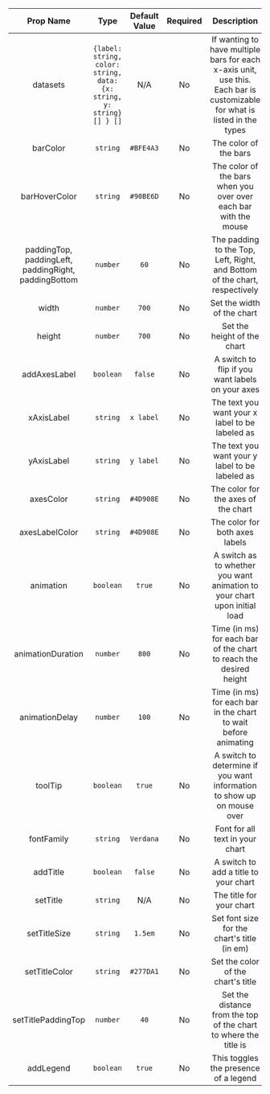 |                               Prop Name                                |                                 Type                                  | Default Value | Required |                                                        Description                                                        |
| :--------------------------------------------------------------------: | :-------------------------------------------------------------------: | :-----------: | :------: | :-----------------------------------------------------------------------------------------------------------------------: |
|                                datasets                                | `{label: string, color: string, data: {x: string, y: string} [] } []` |      N/A      |    No    | If wanting to have multiple bars for each x-axis unit, use this. Each bar is customizable for what is listed in the types |
|                                barColor                                |                               `string`                                |   `#BFE4A3`   |    No    |                                                   The color of the bars                                                   |
|                             barHoverColor                              |                               `string`                                |   `#90BE6D`   |    No    |                             The color of the bars when you over over each bar with the mouse                              |
| paddingTop, </br> paddingLeft, </br> paddingRight, </br> paddingBottom |                               `number`                                |     `60`      |    No    |                        The padding to the Top, Left, Right, and Bottom of the chart, respectively                         |
|                                 width                                  |                               `number`                                |     `700`     |    No    |                                                Set the width of the chart                                                 |
|                                 height                                 |                               `number`                                |     `700`     |    No    |                                                Set the height of the chart                                                |
|                              addAxesLabel                              |                               `boolean`                               |    `false`    |    No    |                                     A switch to flip if you want labels on your axes                                      |
|                               xAxisLabel                               |                               `string`                                |   `x label`   |    No    |                                      The text you want your x label to be labeled as                                      |
|                               yAxisLabel                               |                               `string`                                |   `y label`   |    No    |                                      The text you want your y label to be labeled as                                      |
|                               axesColor                                |                               `string`                                |   `#4D908E`   |    No    |                                            The color for the axes of the chart                                            |
|                             axesLabelColor                             |                               `string`                                |   `#4D908E`   |    No    |                                              The color for both axes labels                                               |
|                               animation                                |                               `boolean`                               |    `true`     |    No    |                         A switch as to whether you want animation to your chart upon initial load                         |
|                           animationDuration                            |                               `number`                                |     `800`     |    No    |                            Time (in ms) for each bar of the chart to reach the desired height                             |
|                             animationDelay                             |                               `number`                                |     `100`     |    No    |                              Time (in ms) for each bar in the chart to wait before animating                              |
|                                toolTip                                 |                               `boolean`                               |    `true`     |    No    |                          A switch to determine if you want information to show up on mouse over                           |
|                               fontFamily                               |                               `string`                                |   `Verdana`   |    No    |                                              Font for all text in your chart                                              |
|                                addTitle                                |                               `boolean`                               |    `false`    |    No    |                                           A switch to add a title to your chart                                           |
|                                setTitle                                |                               `string`                                |      N/A      |    No    |                                                 The title for your chart                                                  |
|                              setTitleSize                              |                               `string`                                |    `1.5em`    |    No    |                                        Set font size for the chart's title (in em)                                        |
|                             setTitleColor                              |                               `string`                                |   `#277DA1`   |    No    |                                            Set the color of the chart's title                                             |
|                           setTitlePaddingTop                           |                               `number`                                |     `40`      |    No    |                             Set the distance from the top of the chart to where the title is                              |
|                               addLegend                                |                               `boolean`                               |    `true`     |    No    |                                           This toggles the presence of a legend                                           |
